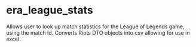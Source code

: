 # era_league_stats
Allows user to look up match statistics for the League of Legends game, using the match Id. Converts Riots DTO objects into csv allowing for use in excel.
